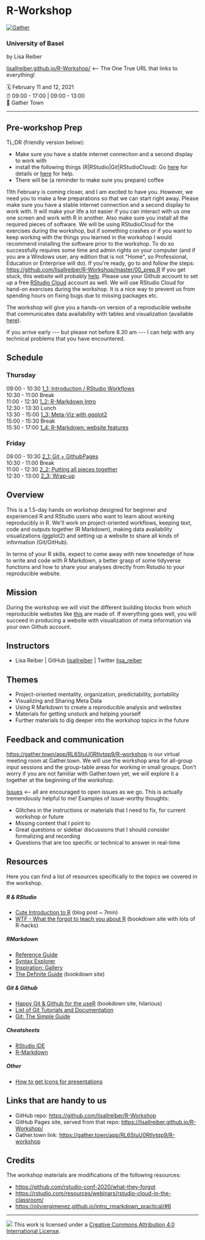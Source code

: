 # R-Workshop

[![Gather](https://img.shields.io/badge/gather.town-join-008900?style=flat&labelColor=black)](https://gather.town/app/RL6StuU0Rtlvtqp9/R-workshop)

### University of Basel

by Lisa Reiber

[lisallreiber.github.io/R-Workshop/](https://lisallreiber.github.io/R-Workshop/) \<-- The One True URL that links to everything!

:spiral_calendar: February 11 and 12, 2021   
:alarm_clock: 09:00 - 17:00 \| 09:00 - 13:00  
:hotel: Gather Town  

------------------------------------------------------------------------

## Pre-workshop Prep

TL;DR (friendly version below):
* Make sure you have a stable internet connection and a second display to work with
* install the following things (R\|RStudio\|Git\|RStudioCloud): Go [here](https://github.com/lisallreiber/R-Workshop/master/00_prep.R) for details or [here](https://happygitwithr.com/workshops.html#pre-workshop-set-up) for help.
* There will be (a reminder to make sure you prepare) coffee 


11th February is coming closer, and I am excited to have you. However,
we need you to make a few preparations so that we can start right away.
Please make sure you have a stable internet connection and a second display to work with.
It will make your life a lot easier if you can interact with us one one screen and work with R in another.
Also make sure you install all the required pieces of software. We will be using RStudioCloud for the exercises during the workshop, but if something crashes or if you want to keep working with the things you learned in the workshop I would recommend installing the software prior to the workshop. To do so successfully requires some time and admin rights on your computer (and if you are a Windows user, any edition that is not "Home", so Professional, Education or Enterprise will do). If you're
ready, go to and follow the steps: https://github.com/lisallreiber/R-Workshop/master/00_prep.R
If you get stuck, this website will probably [help](https://happygitwithr.com/workshops.html#pre-workshop-set-up). Please use your Github account to set up a free [RStudio Cloud](https://rstudio.cloud/plans/free) account as well. We will use RStudio Cloud for hand-on exercises during the workshop. It is a nice way to prevent us from spending hours on fixing bugs due to missing packages etc.

The workshop will give you a hands-on version of a reproducible website that communicates data availability with tables and visualization (available [here](https://lisallreiber.github.io/GeneAnalysis/p1_0101_describe_plots.html)).

If you arrive early --- but please not before 8.30 am --- I can help with any technical problems that
you have encountered.


## Schedule

### Thursday

09:00 - 10:30 [1_1: Introduction / RStudio Workflows](day1_1)  
10:30 - 11:00 Break  
11:00 - 12:30 [1_2: R-Markdown Intro](day1_2)  
12:30 - 13:30 Lunch  
13:30 - 15:00 [1_3: Meta-Viz with ggplot2](day1_3)  
15:00 - 15:30 Break  
15:30 - 17:00 [1_4: R-Markdown: website features](day1_4)

### Friday
09:00 - 10:30 [2_1: Git + GithubPages](day2_1)  
10:30 - 11:00 Break  
11:00 - 12:30 [2_2: Putting all pieces together](day2_2)  
12:30 - 13:00 [2_3: Wrap-up](day2_3)  

## Overview
This is a 1.5-day hands on workshop designed for beginner and experienced R and RStudio users who want to learn about working reproducibly in R. We'll work on project-oriented workflows, keeping text, code and outputs together (R Markdown), making data availability visualizations (ggplot2) and setting up a website to share all kinds of information (Git/GitHub).

In terms of your R skills, expect to come away with new knowledge of how to write and code with R Markdown, a better grasp of some tidyverse functions and how to share your analyses directly from Rstudio to your reproducible website.

## Mission
During the workshop we will visit the different building blocks from which reproducible websites like [this](https://lisallreiber.github.io/GeneAnalysis/p1_0101_describe_plots.html) are made of. If everything goes well, you will succeed in producing a website with visualization of meta information via your own Github account.

## Instructors

-   Lisa Reiber \| GitHub [lisallreiber](https://github.com/lisallreiber) \| Twitter [lisa_reiber](https://twitter.com/lisa_reiber)


## Themes

-   Project-oriented mentality, organization, predictability, portability
-   Visualizing and Sharing Meta Data
-   Using R Markdown to create a reproducible analysis and websites
-   Materials for getting unstuck and helping yourself
-   Further materials to dig deeper into the workshop topics in the future
 

## Feedback and communication

<https://gather.town/app/RL6StuU0Rtlvtqp9/R-workshop> is our virtual meeting room at Gather.town. We will use the workshop area for all-group input sessions and the group-table areas for working in small groups. Don't worry if you are not familiar with Gather.town yet, we will explore it a together at the beginning of the workshop.

[Issues](https://github.com/lisallreiber/R-Workshop/issues) \<-- all are encouraged to open issues as we go. This is actually tremendously helpful to me! Examples of issue-worthy thoughts:

-   Glitches in the instructions or materials that I need to fix, for current workshop or future
-   Missing content that I point to
-   Great questions or sidebar discussions that I should consider formalizing and recording
-   Questions that are too specific or technical to answer in real-time

## Resources

Here you can find a list of resources specifically to the topics we covered in the workshop. 

##### R & RStudio  
- [Cute Introduction to R](https://rforcats.net/) (blog post ~ 7min)
- [WTF - What the forgot to teach you about R](https://rstats.wtf/) (bookdown site with lots of R-hacks)

##### RMarkdown  

- [Reference Guide](https://rstudio.com/wp-content/uploads/2015/03/rmarkdown-reference.pdf)
- [Syntax Explorer](https://daringfireball.net/projects/markdown/dingus)
- [Inspiration: Gallery](https://rmarkdown.rstudio.com/gallery.html)
- [The Definite Guide](https://bookdown.org/yihui/rmarkdown/) (bookdown site)

##### Git & Github  
- [Happy Git & Github for the useR](http://happygitwithr.com/) (bookdown site, hilarious)
- [List of Git Tutorials and Documentation](https://git-scm.com/doc/ext)
- [Git: The Simple Guide](https://rogerdudler.github.io/git-guide/index.html)


##### Cheatsheets  
- [RStudio IDE](https://rstudio.com/wp-content/uploads/2016/01/rstudio-IDE-cheatsheet.pdf)
- [R-Markdown](https://raw.githubusercontent.com/rstudio/cheatsheets/master/rmarkdown-2.0.pdf)


##### Other

- [How to get Icons for presentations](https://www.iconsdb.com)


## Links that are handy to us

-   GitHub repo: <https://github.com/lisallreiber/R-Workshop>
-   GitHub Pages site, served from that repo: <https://lisallreiber.github.io/R-Workshop/>
-   Gather.town link: https://gather.town/app/RL6StuU0Rtlvtqp9/R-workshop

## Credits

The workshop materials are modifications of the following resources:

- https://github.com/rstudio-conf-2020/what-they-forgot
- https://rstudio.com/resources/webinars/rstudio-cloud-in-the-classroom/
- https://oliviergimenez.github.io/intro_rmarkdown_practical/#6



------------------------------------------------------------------------

![](https://i.creativecommons.org/l/by/4.0/88x31.png) This work is licensed under a [Creative Commons Attribution 4.0 International License](https://creativecommons.org/licenses/by/4.0/).
